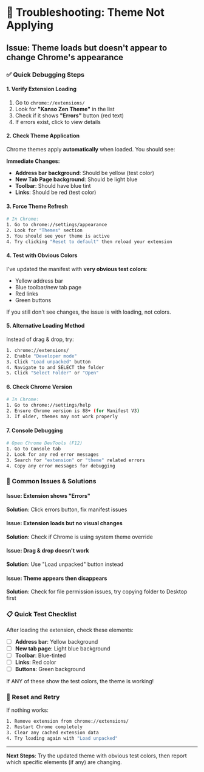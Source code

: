 # 🔧 Troubleshooting: Theme Not Applying

## Issue: Theme loads but doesn't appear to change Chrome's appearance

### ✅ Quick Debugging Steps

#### 1. Verify Extension Loading
1. Go to `chrome://extensions/`
2. Look for **"Kanso Zen Theme"** in the list
3. Check if it shows **"Errors"** button (red text)
4. If errors exist, click to view details

#### 2. Check Theme Application  
Chrome themes apply **automatically** when loaded. You should see:

**Immediate Changes:**
- **Address bar background**: Should be yellow (test color)
- **New Tab Page background**: Should be light blue  
- **Toolbar**: Should have blue tint
- **Links**: Should be red (test color)

#### 3. Force Theme Refresh
```bash
# In Chrome:
1. Go to chrome://settings/appearance
2. Look for "Themes" section
3. You should see your theme is active
4. Try clicking "Reset to default" then reload your extension
```

#### 4. Test with Obvious Colors
I've updated the manifest with **very obvious test colors**:
- Yellow address bar
- Blue toolbar/new tab page  
- Red links
- Green buttons

If you still don't see changes, the issue is with loading, not colors.

#### 5. Alternative Loading Method
Instead of drag & drop, try:
```bash
1. chrome://extensions/
2. Enable "Developer mode" 
3. Click "Load unpacked" button
4. Navigate to and SELECT the folder
5. Click "Select Folder" or "Open"
```

#### 6. Check Chrome Version
```bash
# In Chrome:
1. Go to chrome://settings/help
2. Ensure Chrome version is 88+ (for Manifest V3)
3. If older, themes may not work properly
```

#### 7. Console Debugging
```bash
# Open Chrome DevTools (F12)
1. Go to Console tab
2. Look for any red error messages
3. Search for "extension" or "theme" related errors
4. Copy any error messages for debugging
```

### 🚨 Common Issues & Solutions

#### Issue: Extension shows "Errors"
**Solution**: Click errors button, fix manifest issues

#### Issue: Extension loads but no visual changes
**Solution**: Check if Chrome is using system theme override

#### Issue: Drag & drop doesn't work  
**Solution**: Use "Load unpacked" button instead

#### Issue: Theme appears then disappears
**Solution**: Check for file permission issues, try copying folder to Desktop first

### 📋 Quick Test Checklist

After loading the extension, check these elements:

- [ ] **Address bar**: Yellow background
- [ ] **New tab page**: Light blue background  
- [ ] **Toolbar**: Blue-tinted
- [ ] **Links**: Red color
- [ ] **Buttons**: Green background

If ANY of these show the test colors, the theme is working!

### 🔄 Reset and Retry

If nothing works:
```bash
1. Remove extension from chrome://extensions/
2. Restart Chrome completely
3. Clear any cached extension data
4. Try loading again with "Load unpacked"
```

---

**Next Steps**: Try the updated theme with obvious test colors, then report which specific elements (if any) are changing.